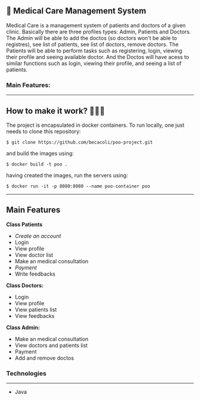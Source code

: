 ## :hospital: Medical Care Management System

Medical Care is a management system of patients and doctors of a given clinic. Basically there are three profiles types: Admin, Patients and Doctors. The Admin will be able to add the doctos (so doctors won't be able to registres), see list of patients, see list of doctors, remove doctors. The Patients will be able to perform tasks such as registering, login, viewing their profile and seeing available doctor. And the Doctos will have acess to similar functions such as login, viewing their profile, and seeing a list of patients.


### **Main Features:**
---

## How to make it work? 🧑🏼‍💻

The project is encapsulated in docker containers. To run locally, one just needs to clone this repository:

`$ git clone https://github.com/becacoli/poo-project.git`

and build the images using:

`$ docker build -t poo .`

having created the images, run the servers using:

`$ docker run -it -p 8080:8080 --name poo-container poo`


---

## Main Features

**Class Patients**

- _Create an account_
- Login
- View profile
- View doctor list
- Make an medical consultation
- _Payment_
- Write feedbacks

**Class Doctors:**

- Login
- View profile
- View patients list
- View feedbacks

**Class Admin:**

- Make an medical consultation
- View doctors and patients list
- Payment
- Add and remove doctos

### Technologies

---

- Java

